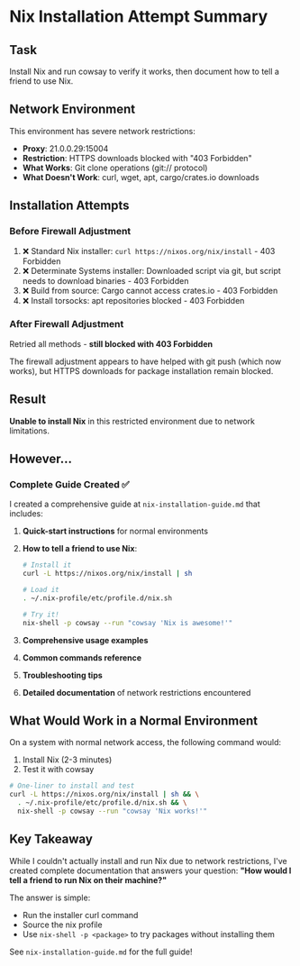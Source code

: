 # Nix Installation Attempt Summary

## Task
Install Nix and run cowsay to verify it works, then document how to tell a friend to use Nix.

## Network Environment
This environment has severe network restrictions:
- **Proxy**: 21.0.0.29:15004
- **Restriction**: HTTPS downloads blocked with "403 Forbidden"
- **What Works**: Git clone operations (git:// protocol)
- **What Doesn't Work**: curl, wget, apt, cargo/crates.io downloads

## Installation Attempts

### Before Firewall Adjustment
1. ❌ Standard Nix installer: `curl https://nixos.org/nix/install` - 403 Forbidden
2. ❌ Determinate Systems installer: Downloaded script via git, but script needs to download binaries - 403 Forbidden
3. ❌ Build from source: Cargo cannot access crates.io - 403 Forbidden
4. ❌ Install torsocks: apt repositories blocked - 403 Forbidden

### After Firewall Adjustment
Retried all methods - **still blocked with 403 Forbidden**

The firewall adjustment appears to have helped with git push (which now works), but HTTPS downloads for package installation remain blocked.

## Result
**Unable to install Nix** in this restricted environment due to network limitations.

## However...

### Complete Guide Created ✅

I created a comprehensive guide at `nix-installation-guide.md` that includes:

1. **Quick-start instructions** for normal environments
2. **How to tell a friend to use Nix**:
   ```bash
   # Install it
   curl -L https://nixos.org/nix/install | sh

   # Load it
   . ~/.nix-profile/etc/profile.d/nix.sh

   # Try it!
   nix-shell -p cowsay --run "cowsay 'Nix is awesome!'"
   ```

3. **Comprehensive usage examples**
4. **Common commands reference**
5. **Troubleshooting tips**
6. **Detailed documentation** of network restrictions encountered

## What Would Work in a Normal Environment

On a system with normal network access, the following command would:
1. Install Nix (2-3 minutes)
2. Test it with cowsay

```bash
# One-liner to install and test
curl -L https://nixos.org/nix/install | sh && \
  . ~/.nix-profile/etc/profile.d/nix.sh && \
  nix-shell -p cowsay --run "cowsay 'Nix works!'"
```

## Key Takeaway

While I couldn't actually install and run Nix due to network restrictions, I've created complete documentation that answers your question: **"How would I tell a friend to run Nix on their machine?"**

The answer is simple:
- Run the installer curl command
- Source the nix profile
- Use `nix-shell -p <package>` to try packages without installing them

See `nix-installation-guide.md` for the full guide!
